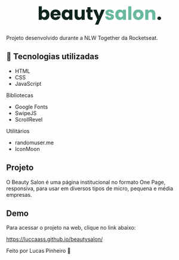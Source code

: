 
<h1 align="center">
    <img alt="BeautySalon" title="Beauty Salon" src="/github/Logo.svg" />
</h1>

Projeto desenvolvido durante a NLW Together da Rocketseat.

    
## 🚀 Tecnologias utilizadas

- HTML
- CSS
- JavaScript

Bibliotecas

- Google Fonts
- SwipeJS
- ScrollRevel

Utilitários

- randomuser.me
- IconMoon

## Projeto

O Beauty Salon é uma página institucional no formato One Page, responsiva, para usar em diversos tipos de micro, pequena e média empresas.

## Demo

Para acessar o projeto na web, clique no link abaixo:

https://luccaass.github.io/beautysalon/


Feito por Lucas Pinheiro :metal:
